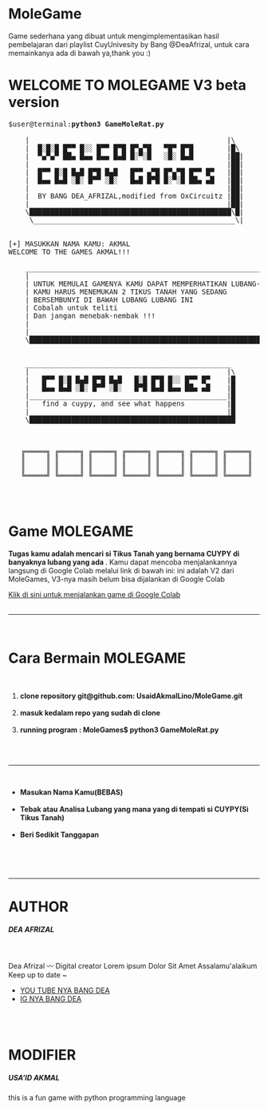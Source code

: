 # MoleGame
Game sederhana yang dibuat untuk mengimplementasikan hasil pembelajaran dari playlist CuyUnivesity by Bang @DeaAfrizal, untuk cara memainkanya ada di bawah ya,thank you :)

# WELCOME TO MOLEGAME V3 beta version

<pre>
$user@terminal:<b>python3 GameMoleRat.py</b>
    
    |                                               |\ 
    |  █░█░█ █▀▀ █░░ █▀▀ █▀█ █▀▄▀█   ▀█▀ █▀█        |█\ 
    |  ▀▄▀▄▀ ██▄ █▄▄ █▄▄ █▄█ █░▀░█   ░█░ █▄█        |██|
    |                                               |██|  
    |  █▀▀ █░█ █▄█ █▀█ █▄█   █▀▀ ▄▀█ █▀▄▀█ █▀▀ █▀   |██|
    |  █▄▄ █▄█ ░█░ █▀▀ ░█░   █▄█ █▀█ █░▀░█ ██▄ ▄█   |██|
    |                                               |██|
    |  BY BANG DEA_AFRIZAL,modified from OxCircuitz |██|
    |_______________________________________________|██|
    \████████████████████████████████████████████████\█|
     \________________________________________________\|
    
      
[+] MASUKKAN NAMA KAMU: AKMAL
WELCOME TO THE GAMES AKMAL!!!
        
    _____________________________________________________________________________   
    |                                                                           |\ 
    | UNTUK MEMULAI GAMENYA KAMU DAPAT MEMPERHATIKAN LUBANG-LUBANG DIBAWAH,     |█|
    | KAMU HARUS MENEMUKAN 2 TIKUS TANAH YANG SEDANG                            |█|
    | BERSEMBUNYI DI BAWAH LUBANG LUBANG INI                                    |█|
    | Cobalah untuk teliti                                                      |█|
    | Dan jangan menebak-nembak !!!                                             |█|
    |                                                                           |█|
    |___________________________________________________________________________|█|
    \█████████████████████████████████████████████████████████████████████████████|
    
    
    _________________________________________________
    |                                               |\ 
    |   █▀▀ █░█ █▄█ █▀█ █▄█   █░█ █▀█ █░░ █▀▀ █▀    |█
    |   █▄▄ █▄█ ░█░ █▀▀ ░█░   █▀█ █▄█ █▄▄ ██▄ ▄█    |█
    |_______________________________________________|█
    |   find a cuypy, and see what happens          |█
    |_______________________________________________|█
    \█████████████████████████████████████████████████
    
    
    
   ╔═════╗ ╔═════╗ ╔═════╗ ╔═════╗ ╔═════╗ ╔═════╗ ╔═════╗
   ║     ║ ║     ║ ║     ║ ║     ║ ║     ║ ║     ║ ║     ║
   ║     ║ ║     ║ ║     ║ ║     ║ ║     ║ ║     ║ ║     ║
   ╚═════╝ ╚═════╝ ╚═════╝ ╚═════╝ ╚═════╝ ╚═════╝ ╚═════╝
</pre>
<br>
<br>

# Game MOLEGAME
<b>Tugas kamu adalah mencari si Tikus Tanah yang bernama CUYPY di banyaknya lubang yang ada </b>. Kamu dapat mencoba menjalankannya langsung di Google Colab melalui link di bawah ini: ini adalah V2 dari MoleGames, V3-nya masih belum bisa dijalankan di Google Colab

[Klik di sini untuk menjalankan game di Google Colab](https://colab.research.google.com/github/UsaidAkmalLino/MoleGame/blob/main/GameMoleRat.ipynb)
<br>
<br>
<hr>
<br>

# Cara Bermain MOLEGAME
<br>
<ol>
    <li><b>clone repository git@github.com: UsaidAkmalLino/MoleGame.git</b></li><br>
    <li><b>masuk kedalam repo yang sudah di clone</b></li><br>
    <li><b>running program : MoleGames$ python3 GameMoleRat.py</b></li><br>
</ol>
<br>
<hr>
<br>
<ul>
    <li><b>Masukan Nama Kamu(BEBAS)</b></li><br>
    <li><b>Tebak atau Analisa Lubang yang mana yang di tempati si CUYPY(Si Tikus Tanah)</b></li><br>
    <li><b>Beri Sedikit Tanggapan</b></li><br>
</ul>
<br>
<br>

<hr>

# AUTHOR
<h5>DEA AFRIZAL</h5><br>
<p>Dea Afrizal 〰️
Digital creator
Lorem ipsum
Dolor Sit Amet
Assalamu'alaikum
Keep up to date
~
</p>
<ul>
<li><a href="https://l.instagram.com/?u=https%3A%2F%2Fyoutube.com%2F%40deaafrizal&e=AT26_ql8YQd9zSuLx1J2jg86NOj63oleN60UqwkwungVjLYqaypcCcGdoq54RZDC90j6wbz0PT98u3cOCVseVDcJfTDxrORW">YOU TUBE NYA BANG DEA</a></li>
<li><a href="https://www.instagram.com/dea.afrizal/">IG NYA BANG DEA</a></li>
</ul>
<br>
<br>

# MODIFIER
<h5>USA'ID AKMAL</h5>
<p>this is a fun game with python programming language</p>





